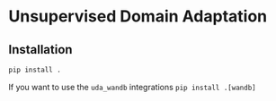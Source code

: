 # Unsupervised Domain Adaptation
## Installation
```sh
pip install .
```

If you want to use the `uda_wandb` integrations `pip install .[wandb]`
